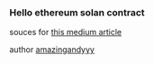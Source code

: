 ### Hello ethereum solan contract

souces for [this medium article](https://medium.com/etherereum-salon/hello-ethereum-solan-contract-4643118a6119)

author
[amazingandyyy](https://github.com/amazingandyyy)


